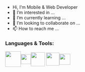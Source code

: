 - Hi, I’m Mobile & Web Developer
- 👀 I’m interested in ...
- 🌱 I’m currently learning ...
- 💞️ I’m looking to collaborate on ...
- 📫 How to reach me ...

<!---
egemenongel/egemenongel is a ✨ special ✨ repository because its `README.md` (this file) appears on your GitHub profile.
You can click the Preview link to take a look at your changes.
--->

### Languages & Tools:

<img align = "center" width = "50px" src="https://github.com/yurijserrano/Github-Profile-Readme-Logos/blob/master/programming%20languages/c%23.svg"><img align = "center" width = "32px" src="https://github.com/yurijserrano/Github-Profile-Readme-Logos/blob/master/programming%20languages/dart.svg"><img align = "center" width = "45px" src="https://github.com/yurijserrano/Github-Profile-Readme-Logos/blob/master/programming%20languages/python.svg"> 
<img align = "center" width = "42px" src="https://github.com/yurijserrano/Github-Profile-Readme-Logos/blob/master/others/html.svg"><img align = "center" width = "35px" src="https://cdn.icon-icons.com/icons2/2107/PNG/512/file_type_flutter_icon_130599.png">
